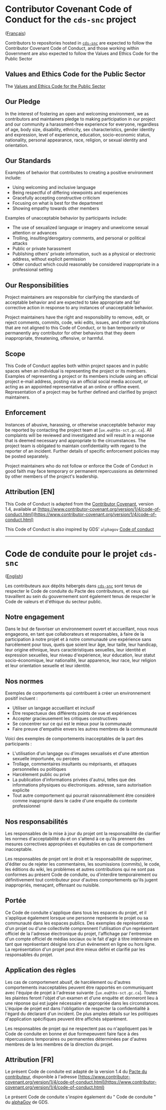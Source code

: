 # Contributor Covenant Code of Conduct for the `cds-snc` project

([Français](#Code-de-conduite-pour-le-projet-cds-snc.ca))

Contributors to repositories hosted in [`cds-snc`](https://github.com/cds-snc/) are expected to follow the Contributor Covenant Code of Conduct, and those working within Government are also expected to follow the Values and Ethics Code for the Public Sector

## Values and Ethics Code for the Public Sector

The [Values and Ethics Code for the Public Sector](https://www.tbs-sct.gc.ca/pol/doc-eng.aspx?id=25049)

## Our Pledge

In the interest of fostering an open and welcoming environment, we as contributors and maintainers pledge to making participation in our project and our community a harassment-free experience for everyone, regardless of age, body size, disability, ethnicity, sex characteristics, gender identity and expression, level of experience, education, socio-economic status, nationality, personal appearance, race, religion, or sexual identity and orientation.

## Our Standards

Examples of behavior that contributes to creating a positive environment include:

* Using welcoming and inclusive language
* Being respectful of differing viewpoints and experiences
* Gracefully accepting constructive criticism
* Focusing on what is best for the department
* Showing empathy towards other members

Examples of unacceptable behavior by participants include:

* The use of sexualized language or imagery and unwelcome sexual attention or advances
* Trolling, insulting/derogatory comments, and personal or political attacks
* Public or private harassment
* Publishing others' private information, such as a physical or electronic address, without explicit permission
* Other conduct which could reasonably be considered inappropriate in a professional setting

## Our Responsibilities

Project maintainers are responsible for clarifying the standards of acceptable behavior and are expected to take appropriate and fair corrective action in response to any instances of unacceptable behavior.

Project maintainers have the right and responsibility to remove, edit, or reject comments, commits, code, wiki edits, issues, and other contributions that are not aligned to this Code of Conduct, or to ban temporarily or permanently any contributor for other behaviors that they deem inappropriate, threatening, offensive, or harmful.

## Scope

This Code of Conduct applies both within project spaces and in public spaces when an individual is representing the project or its members.
Examples of representing a project or its members include using an official project e-mail address, posting via an official social media account, or acting as an appointed representative at an online or offline event.
Representation of a project may be further defined and clarified by project maintainers.

## Enforcement

Instances of abusive, harassing, or otherwise unacceptable behavior may be reported by contacting the project team at [`ux.eu@tbs-sct.gc.ca`].
All complaints will be reviewed and investigated and will result in a response that is deemed necessary and appropriate to the circumstances.
The project team is obligated to maintain confidentiality with regard to the reporter of an incident.
Further details of specific enforcement policies may be posted separately.

Project maintainers who do not follow or enforce the Code of Conduct in good faith may face temporary or permanent repercussions as determined by other members of the project's leadership.

## Attribution [EN]

This Code of Conduct is adapted from the [Contributor Covenant][homepage], version 1.4,
available at [https://www.contributor-covenant.org/version/1/4/code-of-conduct.html](https://www.contributor-covenant.org/version/1/4/code-of-conduct.html)

[homepage]: https://www.contributor-covenant.org

This Code of Conduct is also inspired by GDS' `alphagov` [Code of conduct](https://github.com/alphagov/code-of-conduct)

______________________

# Code de conduite pour le projet `cds-snc`

([English](#Contributor-Covenant-Code-of-Conduct-for-the-cds-snc-project))

Les contributeurs aux dépôts hébergés dans [`cds-snc`](https://github.com/cds-snc/) sont tenus de respecter le Code de conduite du Pacte des contributeurs, et ceux qui travaillent au sein du gouvernement sont également tenus de respecter le Code de valeurs et d'éthique du secteur public.

## Notre engagement

Dans le but de favoriser un environnement ouvert et accueillant, nous nous engageons, en tant que collaborateurs et responsables, à faire de la participation à notre projet et à notre communauté une expérience sans harcèlement pour tous, quels que soient leur âge, leur taille, leur handicap, leur origine ethnique, leurs caractéristiques sexuelles, leur identité et expression sexuelles, leur niveau d'expérience, leur éducation, leur statut socio-économique, leur nationalité, leur apparence, leur race, leur religion et leur orientation sexuelle et leur identité.

## Nos normes

Exemples de comportements qui contribuent à créer un environnement positif incluent :

* Utiliser un langage accueillant et inclusif
* Être respectueux des différents points de vue et expériences
* Accepter gracieusement les critiques constructives
* Se concentrer sur ce qui est le mieux pour la communauté
* Faire preuve d'empathie envers les autres membres de la communauté

Voici des exemples de comportements inacceptables de la part des participants :

* L'utilisation d'un langage ou d'images sexualisés et d'une attention sexuelle importunée, ou percées
* Trollage, commentaires insultants ou méprisants, et attaques personnelles ou politiques
* Harcèlement public ou privé
* La publication d'informations privées d'autrui, telles que des informations physiques ou électroniques. adresse, sans autorisation explicite
* Tout autre comportement qui pourrait raisonnablement être considéré comme inapproprié dans le cadre d'une enquête du contexte professionnel

## Nos responsabilités

Les responsables de la mise à jour du projet ont la responsabilité de clarifier les normes d'acceptabilité du et on s'attend à ce qu'ils prennent des mesures correctives appropriées et équitables en cas de comportement inacceptable.

Les responsables de projet ont le droit et la responsabilité de supprimer, d'éditer ou de rejeter les commentaires, les soumissions (commits), le code, les éditions du wiki, les problèmes et autres contributions qui ne sont pas conformes au présent Code de conduite, ou d'interdire temporairement ou définitivement tout contributeur pour d'autres comportements qu'ils jugent inappropriés, menaçant, offensant ou nuisible.

## Portée

Ce Code de conduite s'applique dans tous les espaces du projet, et il s'applique également lorsque une personne représente le projet ou sa communauté dans les espaces publics.
Des exemples de représentation d'un projet ou d'une collectivité comprennent l'utilisation d'un représentant officiel de la l'adresse électronique du projet, l'affichage par l'entremise d'un compte officiel de médias sociaux ou le fait d'agir à titre intérimaire en tant que représentant désigné lors d'un événement en ligne ou hors ligne.
La représentation d'un projet peut être mieux défini et clarifié par les responsables du projet.

## Application des règles

Les cas de comportement abusif, de harcèlement ou d'autres comportements inacceptables peuvent être rapportés en communiquant avec l'équipe de projet à l'adresse suivante :[`ux.eu@tbs-sct.gc.ca`].
Toutes les plaintes feront l'objet d'un examen et d'une enquête et donneront lieu à une réponse qui est jugée nécessaire et appropriée dans les circonstances.
L'équipe de projet est dans l'obligation de respecter la confidentialité à l'égard du déclarant d'un incident.
De plus amples détails sur les politiques d'application spécifiques peuvent être affichés séparément.

Les responsables de projet qui ne respectent pas ou n'appliquent pas le Code de conduite en bonne et due formepeuvent faire face à des répercussions temporaires ou permanentes déterminées par d'autres membres de la les membres de la direction du projet.

## Attribution [FR]

Le présent Code de conduite est adapté de la version 1.4 du [Pacte du contributeur][page d'accueil],
disponible à l'adresse [https://www.contributor-covenant.org/version/1/4/code-of-conduct.html](https://www.contributor-covenant.org/version/1/4/code-of-conduct.html)

[page d'accueil]: https://www.contributor-covenant.org

Le présent Code de conduite s'inspire également du " Code de conduite " du [alphaGov](https://github.com/alphagov/code-of-conduct) de GDS.
